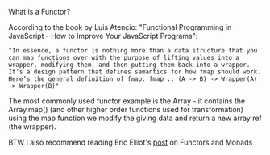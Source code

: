 What is a Functor?

According to the book by Luis Atencio:  "Functional Programming in JavaScript - How to Improve Your JavaScript Programs":

`"In essence, a functor is nothing more than a data structure that you can map functions over with the purpose of lifting values into a wrapper, modifying them, and then
putting them back into a wrapper. It’s a design pattern that defines semantics for how
fmap should work. Here’s the general definition of fmap:
fmap :: (A -> B) -> Wrapper(A) -> Wrapper(B)"` 

The most commonly used functor example is the Array - it contains the Array.map()
(and other higher order functions used for transformation)
using the map function we modify the giving data and return a new array ref (the wrapper).

BTW I also recommend reading Eric Elliot's [post](https://medium.com/javascript-scene/javascript-monads-made-simple-7856be57bfe8) on Functors and Monads 
